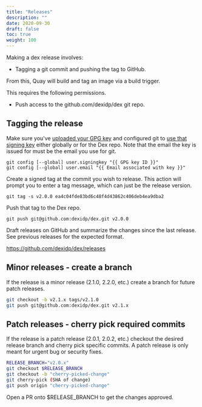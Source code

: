 ```yaml
---
title: "Releases"
description: ""
date: 2020-09-30
draft: false
toc: true
weight: 100
---
```


Making a dex release involves:

* Tagging a git commit and pushing the tag to GitHub.

From this, Quay will build and tag an image via a build trigger.

This requires the following permissions.

* Push access to the github.com/dexidp/dex git repo.

## Tagging the release

Make sure you've [uploaded your GPG key](https://github.com/settings/keys) and
configured git to [use that signing key](
https://git-scm.com/book/en/v2/Git-Tools-Signing-Your-Work) either globally or
for the Dex repo. Note that the email the key is issued for must be the email
you use for git.

```
git config [--global] user.signingkey "{{ GPG key ID }}"
git config [--global] user.email "{{ Email associated with key }}"
```

Create a signed tag at the commit you wish to release. This action will prompt
you to enter a tag message, which can just be the release version.

```
git tag -s v2.0.0 ea4c04fde83bd6c48f4d43862c406deb4ea9dba2
```

Push that tag to the Dex repo.

```
git push git@github.com:dexidp/dex.git v2.0.0
```

Draft releases on GitHub and summarize the changes since the last release. See
previous releases for the expected format.

https://github.com/dexidp/dex/releases

## Minor releases - create a branch

If the release is a minor release (2.1.0, 2.2.0, etc.) create a branch for future patch releases.

```bash
git checkout -b v2.1.x tags/v2.1.0
git push git@github.com:dexidp/dex.git v2.1.x
```

## Patch releases - cherry pick required commits

If the release is a patch release (2.0.1, 2.0.2, etc.) checkout the desired release branch and cherry pick specific commits. A patch release is only meant for urgent bug or security fixes.

```bash
RELEASE_BRANCH="v2.0.x"
git checkout $RELEASE_BRANCH
git checkout -b "cherry-picked-change"
git cherry-pick (SHA of change)
git push origin "cherry-picked-change"
```

Open a PR onto $RELEASE_BRANCH to get the changes approved.

